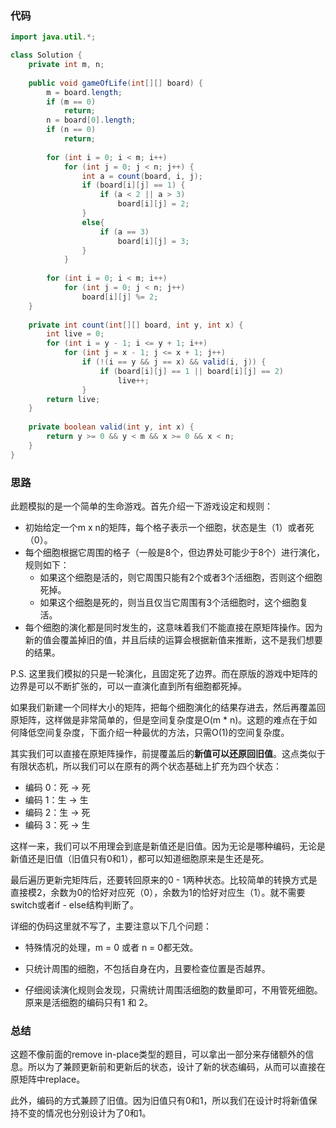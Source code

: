 ### 代码

``` java
import java.util.*;

class Solution {
    private int m, n;
    
    public void gameOfLife(int[][] board) {
        m = board.length;
        if (m == 0)
            return;
        n = board[0].length;
        if (n == 0)
            return;
        
        for (int i = 0; i < m; i++)
            for (int j = 0; j < n; j++) {
                int a = count(board, i, j);
                if (board[i][j] == 1) {
                    if (a < 2 || a > 3)
                        board[i][j] = 2;
                }
                else{
                    if (a == 3)
                        board[i][j] = 3;
                }
            }
        
        for (int i = 0; i < m; i++)
            for (int j = 0; j < n; j++)
                board[i][j] %= 2;
    }
    
    private int count(int[][] board, int y, int x) {
        int live = 0;
        for (int i = y - 1; i <= y + 1; i++)
            for (int j = x - 1; j <= x + 1; j++)
                if (!(i == y && j == x) && valid(i, j)) {
                    if (board[i][j] == 1 || board[i][j] == 2)
                        live++;
                }
        return live;
    }
    
    private boolean valid(int y, int x) {
        return y >= 0 && y < m && x >= 0 && x < n;
    }
}
```



### 思路

此题模拟的是一个简单的生命游戏。首先介绍一下游戏设定和规则：

* 初始给定一个m x n的矩阵，每个格子表示一个细胞，状态是生（1）或者死（0）。
* 每个细胞根据它周围的格子（一般是8个，但边界处可能少于8个）进行演化，规则如下：
  * 如果这个细胞是活的，则它周围只能有2个或者3个活细胞，否则这个细胞死掉。
  * 如果这个细胞是死的，则当且仅当它周围有3个活细胞时，这个细胞复活。
* 每个细胞的演化都是同时发生的，这意味着我们不能直接在原矩阵操作。因为新的值会覆盖掉旧的值，并且后续的运算会根据新值来推断，这不是我们想要的结果。

P.S. 这里我们模拟的只是一轮演化，且固定死了边界。而在原版的游戏中矩阵的边界是可以不断扩张的，可以一直演化直到所有细胞都死掉。

如果我们新建一个同样大小的矩阵，把每个细胞演化的结果存进去，然后再覆盖回原矩阵，这样做是非常简单的，但是空间复杂度是O(m * n)。这题的难点在于如何降低空间复杂度，下面介绍一种最优的方法，只需O(1)的空间复杂度。

其实我们可以直接在原矩阵操作，前提覆盖后的**新值可以还原回旧值**。这点类似于有限状态机，所以我们可以在原有的两个状态基础上扩充为四个状态：

* 编码 0：死 -> 死
* 编码 1：生 -> 生
* 编码 2：生 -> 死
* 编码 3：死 -> 生

这样一来，我们可以不用理会到底是新值还是旧值。因为无论是哪种编码，无论是新值还是旧值（旧值只有0和1），都可以知道细胞原来是生还是死。

最后遍历更新完矩阵后，还要转回原来的0 - 1两种状态。比较简单的转换方式是直接模2，余数为0的恰好对应死（0），余数为1的恰好对应生（1）。就不需要switch或者if - else结构判断了。

详细的伪码这里就不写了，主要注意以下几个问题：

* 特殊情况的处理，m = 0 或者 n = 0都无效。

* 只统计周围的细胞，不包括自身在内，且要检查位置是否越界。

* 仔细阅读演化规则会发现，只需统计周围活细胞的数量即可，不用管死细胞。原来是活细胞的编码只有1 和 2。



### 总结

这题不像前面的remove in-place类型的题目，可以拿出一部分来存储额外的信息。所以为了兼顾更新前和更新后的状态，设计了新的状态编码，从而可以直接在原矩阵中replace。

此外，编码的方式兼顾了旧值。因为旧值只有0和1，所以我们在设计时将新值保持不变的情况也分别设计为了0和1。